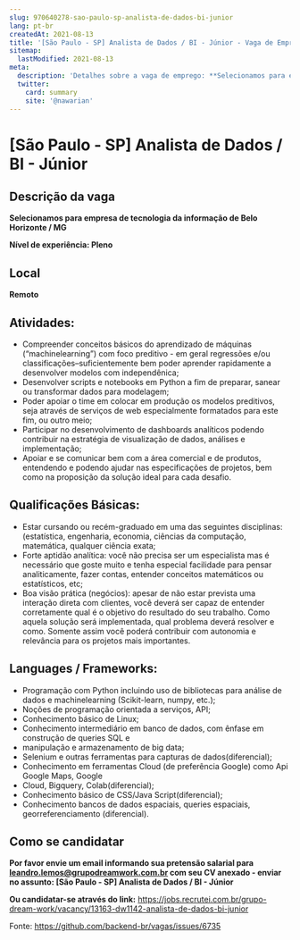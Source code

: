 ```yaml
---
slug: 970640278-sao-paulo-sp-analista-de-dados-bi-junior
lang: pt-br
createdAt: 2021-08-13
title: '[São Paulo - SP] Analista de Dados / BI - Júnior - Vaga de Emprego'
sitemap:
  lastModified: 2021-08-13
meta:
  description: 'Detalhes sobre a vaga de emprego: **Selecionamos para empresa de tecnologia da informação de Belo Horizonte / MG** **Nível de experiência: Pleno**'
  twitter:
    card: summary
    site: '@nawarian'
---
```


# [São Paulo - SP] Analista de Dados / BI - Júnior

## Descrição da vaga

**Selecionamos para empresa de tecnologia da informação de Belo Horizonte / MG**

**Nível de experiência: Pleno**

## Local
**Remoto**

## Atividades:

- Compreender conceitos básicos do aprendizado de máquinas (“machinelearning”) com foco preditivo - em geral regressões e/ou classificações–suficientemente bem poder aprender rapidamente a desenvolver modelos com independênica;
- Desenvolver scripts e notebooks em Python a fim de preparar, sanear ou transformar dados para modelagem;
- Poder apoiar o time em colocar em produção os modelos preditivos, seja através de serviços de web especialmente formatados para este fim, ou outro meio;
- Participar no desenvolvimento de dashboards analíticos podendo contribuir na estratégia de visualização de dados, análises e implementação;
- Apoiar e se comunicar bem com a área comercial e de produtos, entendendo e podendo ajudar nas especificações de projetos, bem como na proposição da solução ideal para cada desafio.

## Qualificações Básicas:

- Estar cursando ou recém-graduado em uma das seguintes disciplinas: (estatística, engenharia, economia, ciências da computação, matemática, qualquer ciência exata;
- Forte aptidão analítica: você não precisa ser um especialista mas é necessário que goste muito e tenha especial facilidade para pensar analiticamente, fazer contas, entender conceitos matemáticos ou estatísticos, etc;
- Boa visão prática (negócios): apesar de não estar prevista uma interação direta com clientes, você deverá ser capaz de entender corretamente qual é o objetivo do resultado do seu trabalho. Como aquela solução será implementada, qual problema deverá resolver e como. Somente assim você poderá contribuir com autonomia e relevância para os projetos mais importantes.

## Languages / Frameworks:

- Programação com Python incluindo uso de bibliotecas para análise de dados e machinelearning (Scikit-learn, numpy, etc.);
- Noções de programação orientada a serviços, API;
- Conhecimento básico de Linux;
- Conhecimento intermediário em banco de dados, com ênfase em construção de queries SQL e
- manipulação e armazenamento de big data;
- Selenium e outras ferramentas para capturas de dados(diferencial);
- Conhecimento em ferramentas Cloud (de preferência Google) como Api Google Maps, Google
- Cloud, Bigquery, Colab(diferencial);
- Conhecimento básico de CSS/Java Script(diferencial);
- Conhecimento bancos de dados espaciais, queries espaciais, georreferenciamento (diferencial).

## Como se candidatar

**Por favor envie um email informando sua pretensão salarial para leandro.lemos@grupodreamwork.com.br com seu CV anexado - enviar no assunto: [São Paulo - SP] Analista de Dados / BI - Júnior**

**Ou candidatar-se através do link:** https://jobs.recrutei.com.br/grupo-dream-work/vacancy/13163-dw1142-analista-de-dados-bi-junior

Fonte: https://github.com/backend-br/vagas/issues/6735